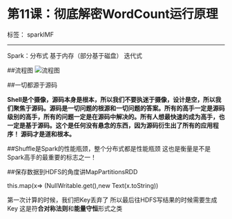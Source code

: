 # 第11课：彻底解密WordCount运行原理

标签： sparkIMF

---

Spark：分布式 基于内存（部分基于磁盘）  迭代式

##流程图
![流程图](0011/11.png)


##一切都源于源码

**Shell是个摄像，源码本身是根本，所以我们不要执迷于摄像，设计是空，所以我们聚焦于源码。源码是一切问题的根源和一切问题的答案。所有的高手一定是源码级别的高手，所有的问题一定是在源码中解决的。所有人想最快速的成为高手，也一定是基于源码。这个是任何没有悬念的东西，因为源码衍生出了所有的应用程序！
源码才是道和根本。**

##Shuffle是Spark的性能瓶颈，整个分布式都是性能瓶颈
这也是衡量是不是Spark高手的最重要的标志之一！


##保存数据到HDFS的角度讲MapPartitionsRDD

this.map(x=> (NullWritable.get(),new Text(x.toString))

第一次计算的时候，我们把Key丢弃了
所以最后往HDFS写结果的时候需要生成Key
这是符**合对称法则**和**能量守恒**形式之类
